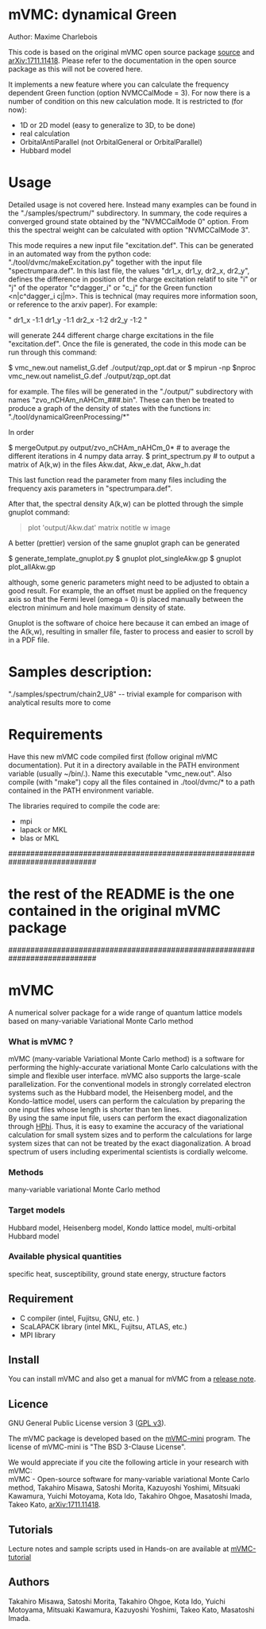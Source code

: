 # mVMC: dynamical Green

Author: Maxime Charlebois

This code is based on the original mVMC open source package 
[source](https://github.com/issp-center-dev/mVMC) 
and [arXiv:1711.11418](https://arxiv.org/abs/1711.11418).
Please refer to the documentation in the open source package
as this will not be covered here.

It implements a new feature where you can calculate the frequency 
dependent Green function (option NVMCCalMode = 3). 
For now there is a number of condition on this 
new calculation mode. It is restricted to (for now):
- 1D or 2D model (easy to generalize to 3D, to be done)
- real calculation
- OrbitalAntiParallel (not OrbitalGeneral or OrbitalParallel)
- Hubbard model

# Usage

Detailed usage is not covered here. Instead many examples can be found
in the "./samples/spectrum/" subdirectory. In summary, the code requires
a converged ground state obtained by the "NVMCCalMode 0" option. From 
this the spectral weight can be calculated with option "NVMCCalMode 3".

This mode requires a new input file "excitation.def". This can be generated
in an automated way from the python code:
"./tool/dvmc/makeExcitation.py" together with the input file "spectrumpara.def". 
In this last file, the values "dr1_x, dr1_y, dr2_x, dr2_y", defines the 
difference in position of the charge excitation relatif to site "i" or 
"j" of the operator "c^dagger_i" or  "c_j" for the Green function 
<n|c^dagger_i cj|m>. This is technical (may requires more information soon, 
or reference to the arxiv paper). For example:

"
dr1_x       -1:1
dr1_y       -1:1
dr2_x       -1:2
dr2_y       -1:2
"

will generate 244 different charge charge excitations in the file
"excitation.def". Once the file is generated, the code in this 
mode can be run through this command:

$ vmc_new.out namelist_G.def ./output/zqp_opt.dat
or
$ mpirun -np $nproc vmc_new.out namelist_G.def ./output/zqp_opt.dat

for example. The files will be generated in the "./output/" subdirectory
with names "zvo_nCHAm_nAHCm_###.bin". These can then be treated to produce
a graph of the density of states with the functions in:
"./tool/dynamicalGreenProcessing/*"

In order

$ mergeOutput.py output/zvo_nCHAm_nAHCm_0*   # to average the different iterations in 4 numpy data array.
$ print_spectrum.py                          # to output a matrix of A(k,w) in the files Akw.dat, Akw_e.dat, Akw_h.dat

This last function read the parameter from many files including the frequency
axis parameters in "spectrumpara.def".

After that, the spectral density A(k,w) can be plotted through 
the simple gnuplot command:
> plot 'output/Akw.dat' matrix notitle w image

A better (prettier) version of the same gnuplot graph can be generated

$ generate_template_gnuplot.py
$ gnuplot plot_singleAkw.gp
$ gnuplot plot_allAkw.gp

although, some generic parameters might need to be adjusted to obtain a 
good result. For example, the an offset must be applied on the frequency
axis so that the Fermi level (omega = 0) is placed manually between the
electron minimum and hole maximum density of state.  

Gnuplot is the software of choice here because it can embed an image
of the A(k,w), resulting in smaller file, faster to process and easier
to scroll by in a PDF file.


# Samples description:

"./samples/spectrum/chain2_U8"  -- trivial example for comparison with analytical results
more to come


# Requirements

Have this new mVMC code compiled first (follow original mVMC 
documentation). Put it in a directory available in the PATH environment 
variable (usually ~/bin/.). Name this executable "vmc_new.out". 
Also compile (with "make") copy all the files contained in 
./tool/dvmc/* to a path contained in the PATH environment variable.

The libraries required to compile the code are:
- mpi
- lapack or MKL
- blas or MKL






############################################################################
# the rest of the README is the one contained in the original mVMC package #
############################################################################


# mVMC

A numerical solver package for a wide range of quantum lattice models based on many-variable Variational Monte Carlo method

### What is mVMC ?

mVMC (many-variable Variational Monte Carlo method)
is a software for performing the highly-accurate 
variational Monte Carlo calculations
with the simple and flexible user interface.
mVMC also supports the large-scale parallelization.
For the conventional models in strongly correlated electron systems such as the Hubbard model, the Heisenberg model, and the Kondo-lattice model,
users can perform the calculation by preparing the one input files whose length is shorter than ten lines.  
By using the same input file, users can perform the exact diagonalization through [HPhi](https://github.com/QLMS/HPhi/releases).
Thus, it is easy to examine the accuracy of the variational calculation for small system sizes
and to perform the calculations 
for large system sizes that can not be treated 
by the exact diagonalization.
A broad spectrum of users including experimental scientists is cordially welcome.


### Methods

many-variable variational Monte Carlo method


### Target models

Hubbard model, Heisenberg model, Kondo lattice model, multi-orbital Hubbard model

### Available physical quantities

specific heat, susceptibility, ground state energy, structure factors


## Requirement

- C compiler (intel, Fujitsu, GNU, etc. ) 
- ScaLAPACK library (intel MKL, Fujitsu, ATLAS, etc.) 
- MPI library

## Install

You can install mVMC and also get a manual for mVMC from a [release note](https://github.com/issp-center-dev/mVMC/releases).


## Licence

GNU General Public License version 3 ([GPL v3](http://www.gnu.org/licenses/gpl-3.0.en.html)). 

The mVMC package is developed based on the [mVMC-mini](https://github.com/fiber-miniapp/mVMC-mini) program. The license of mVMC-mini is "The BSD 3-Clause License".

We would appreciate if you cite the following article in your research with mVMC:  
mVMC - Open-source software for many-variable variational Monte Carlo method, Takahiro Misawa, Satoshi Morita, Kazuyoshi Yoshimi, Mitsuaki Kawamura, Yuichi Motoyama, Kota Ido, Takahiro Ohgoe, Masatoshi Imada, Takeo Kato, [arXiv:1711.11418](https://arxiv.org/abs/1711.11418).

## Tutorials

Lecture notes and sample scripts used in Hands-on
are available at [mVMC-tutorial](https://github.com/issp-center-dev/mVMC-tutorial)

## Authors

Takahiro Misawa, Satoshi Morita, Takahiro Ohgoe, Kota Ido, Yuichi Motoyama, Mitsuaki Kawamura, Kazuyoshi Yoshimi, Takeo Kato, Masatoshi Imada.

